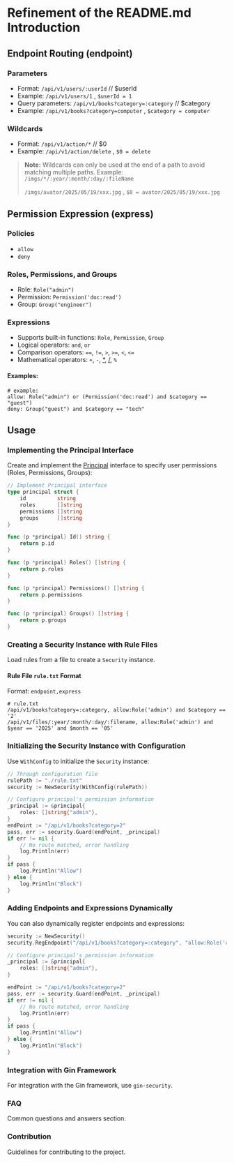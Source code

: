 # Refinement of the README.md Introduction

## Endpoint Routing (endpoint)

### Parameters
- Format: `/api/v1/users/:userId` // $userId
- Example: `/api/v1/users/1` , `$userId = 1`
- Query parameters: `/api/v1/books?category=:category` // $category
- Example: `/api/v1/books?category=computer` , `$category = computer`

### Wildcards
- Format: `/api/v1/action/*` // $0
- Example: `/api/v1/action/delete` , `$0 = delete`
> **Note:** Wildcards can only be used at the end of a path to avoid matching multiple paths.
> Example:
> `/imgs/*/:year/:month/:day/:fileName`
>
> `/imgs/avator/2025/05/19/xxx.jpg` , `$0 = avator/2025/05/19/xxx.jpg`

## Permission Expression (express)

### Policies
- `allow`
- `deny`

### Roles, Permissions, and Groups
- Role: `Role("admin")`
- Permission: `Permission('doc:read')`
- Group: `Group("engineer")`

### Expressions
- Supports built-in functions: `Role`, `Permission`, `Group`
- Logical operators: `and`, `or`
- Comparison operators: `==`, `!=`, `>`, `>=`, `<`, `<=`
- Mathematical operators: `+`, `-`, [*](file:///Users/einsitang/github/sevlow/go-security/README.md), [/](file:///Users/einsitang/github/sevlow/go-security/README.md), `%`

#### Examples:
``` 
# example:
allow: Role("admin") or (Permission('doc:read') and $category == "guest")
deny: Group("guest") and $category == "tech"
```

## Usage

### Implementing the Principal Interface
Create and implement the [Principal](file:///Users/einsitang/github/sevlow/go-security/internal/expr/ctx/context.go#L2-L7) interface to specify user permissions (Roles, Permissions, Groups):

```go
// Implement Principal interface
type principal struct {
    id          string
    roles       []string
    permissions []string
    groups      []string
}

func (p *principal) Id() string {
    return p.id
}

func (p *principal) Roles() []string {
    return p.roles
}

func (p *principal) Permissions() []string {
    return p.permissions
}

func (p *principal) Groups() []string {
    return p.groups
}
```

### Creating a Security Instance with Rule Files
Load rules from a file to create a `Security` instance.

#### Rule File `rule.txt` Format
Format: `endpoint,express`

```
# rule.txt
/api/v1/books?category=:category, allow:Role('admin') and $category == '2'
/api/v1/files/:year/:month/:day/:filename, allow:Role('admin') and $year == '2025' and $month == '05'
```

### Initializing the Security Instance with Configuration
Use `WithConfig` to initialize the `Security` instance:

```go
// Through configuration file
rulePath := "./rule.txt"
security := NewSecurity(WithConfig(rulePath))

// Configure principal's permission information
_principal := &principal{
    roles: []string{"admin"},
}
endPoint := "/api/v1/books?category=2"
pass, err := security.Guard(endPoint, _principal)
if err != nil {
    // No route matched, error handling
    log.Println(err)
}
if pass {
    log.Println("Allow")
} else {
    log.Println("Block")
}
```

### Adding Endpoints and Expressions Dynamically
You can also dynamically register endpoints and expressions:

```go
security := NewSecurity()
security.RegEndpoint("/api/v1/books?category=:category", "allow:Role('admin') and $category == '2'")

// Configure principal's permission information
_principal := &principal{
    roles: []string{"admin"},
}

endPoint := "/api/v1/books?category=2"
pass, err := security.Guard(endPoint, _principal)
if err != nil {
    // No route matched, error handling
    log.Println(err)
}
if pass {
    log.Println("Allow")
} else {
    log.Println("Block")
}
```

### Integration with Gin Framework
For integration with the Gin framework, use `gin-security`.

### FAQ
Common questions and answers section.

### Contribution
Guidelines for contributing to the project.